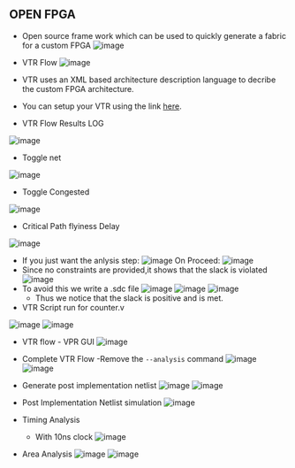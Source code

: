 ## OPEN FPGA
- Open source frame work which can be used to quickly generate a fabric for a custom FPGA
![image](https://user-images.githubusercontent.com/92938137/171328740-2491d009-ba88-4a36-bf2c-4246ab4d902f.png)

- VTR Flow
![image](https://user-images.githubusercontent.com/92938137/171329510-235209bf-9c70-4aa6-af38-5e2ba25a705d.png)
- VTR uses an XML based architecture description language to decribe the custom FPGA architecture.

- You can setup your VTR using the link [here](https://docs.verilogtorouting.org/en/latest/quickstart/).
- VTR Flow Results LOG

![image](https://user-images.githubusercontent.com/92938137/171354541-aff7ad06-f54d-4387-9d43-3ca1aeceeb82.png)
- Toggle net

![image](https://user-images.githubusercontent.com/92938137/171363402-7a72a17d-a9bc-4718-9e8c-b62b45e405f4.png)
- Toggle Congested

![image](https://user-images.githubusercontent.com/92938137/171363834-619a2f99-8123-4779-8d23-2d6e8d9b76ff.png)
- Critical Path flyiness Delay

![image](https://user-images.githubusercontent.com/92938137/171364008-5b97a996-12a9-4e3e-8632-a10e4ea013b9.png)

- If you just want the anlysis step:
![image](https://user-images.githubusercontent.com/92938137/171354947-57ce68bf-d2ed-4309-b59d-e27638c17fd1.png)
On Proceed:
![image](https://user-images.githubusercontent.com/92938137/171355392-bf69e97c-61f4-4236-a6d0-4cd41f81f690.png)
- Since no constraints are provided,it shows that the slack is violated
![image](https://user-images.githubusercontent.com/92938137/171357509-83a27e1d-999a-45d0-82e7-5d4dd5822018.png)
- To avoid this we write a .sdc file
![image](https://user-images.githubusercontent.com/92938137/171367534-adaf71a6-3f79-4f69-9518-dfea1ee2960a.png)
![image](https://user-images.githubusercontent.com/92938137/171371274-c5d69573-72b5-4c71-9282-cdd1975b344e.png)
![image](https://user-images.githubusercontent.com/92938137/171371046-3fbd8627-a09e-4a90-b806-d94329449ccf.png)
   - Thus we notice that the slack is positive and is met.
- VTR Script run for counter.v

![image](https://user-images.githubusercontent.com/92938137/171374960-11846eff-df5d-4059-9b17-3acaac0ccfab.png)
![image](https://user-images.githubusercontent.com/92938137/171375206-3f442f17-e1cd-456e-bdb9-cd8599a69ddb.png)

- VTR flow - VPR GUI
![image](https://user-images.githubusercontent.com/92938137/171376123-25e2e205-65ac-4ac3-9c7e-79941b3816ca.png)

- Complete VTR Flow
   -Remove the `--analysis` command
![image](https://user-images.githubusercontent.com/92938137/171377015-b9861c1b-8689-4259-8197-e0f1f580620b.png)
![image](https://user-images.githubusercontent.com/92938137/171377220-7e413141-0ac8-4069-8f3f-d5a7d273aabd.png)

- Generate post implementation netlist
![image](https://user-images.githubusercontent.com/92938137/171377991-69c4a34d-73cf-4b12-9677-1703ff1001f0.png)
![image](https://user-images.githubusercontent.com/92938137/171378153-dfca9e85-5b81-43e8-82da-b544e513ca16.png)

- Post Implementation Netlist simulation
![image](https://user-images.githubusercontent.com/92938137/171592104-e6b93814-4119-41ac-a1df-1d75bfb08bc7.png)

- Timing Analysis
  - With 10ns clock 
![image](https://user-images.githubusercontent.com/92938137/171391274-e0b02553-5f23-4d6c-938c-67873968004f.png)

- Area Analysis
![image](https://user-images.githubusercontent.com/92938137/171391945-34fadcd2-ae3d-4c07-9edc-3653b6320ca9.png)
![image](https://user-images.githubusercontent.com/92938137/171392036-04c0413c-2207-46c3-9f65-b7e49a341a72.png)






